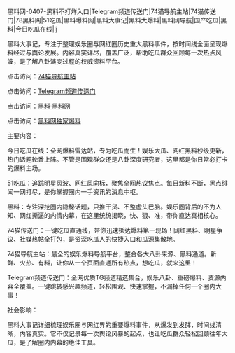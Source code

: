 #
黑料网-0407-黑料不打烊入口|Telegram频道传送门|74猫导航主站|74猫传送门|78黑料网|51吃瓜|黑料曝料网|黑料大事记|黑料大爆料|黑料网导航|国产吃瓜|黑料|今日吃瓜在线|lj

黑料大事记，专注于整理娱乐圈与网红圈历史重大黑料事件，按时间线全面呈现爆料经过与舆论发展。内容真实详尽，覆盖广泛，帮助吃瓜群众回顾每一次热点风波，是了解八卦演变过程的权威资料平台。


点击访问：<a href="https://74mao.com/">74猫导航主站</a>

点击访问：<a href="https://74mao.com/">Telegram频道传送门</a>

点击访问：<a href="https://gdas.pages.dev/">黑料·黑料网</a>

点击访问：<a href="https://sdfsh.pages.dev/">黑料网独家爆料</a>


主要内容：

今日吃瓜在线：全网爆料雷达站，专为吃瓜而生！娱乐大瓜、网红黑料秒级更新，热门话题轮番上阵。不管是围观群众还是八卦深度研究者，这里都是你日常必打卡的爆料主场。

51吃瓜：追踪明星风波、网红风向标，聚焦全网热议焦点。每日新料不断，黑点绯闻一网打尽，是你掌握圈内一手资讯的消息中枢。

黑料：专注深挖圈内隐秘话题，只推干货、不整虚头巴脑。娱乐圈背后的不为人知、网红撕逼的内情内幕，在这里统统揭晓，快、狠、准，带你直达真相核心。

74猫传送门：一键吃瓜直通线，带你迅速抵达爆料第一现场！网红黑料、明星争议、社媒热帖全打包，是资深吃瓜人的快捷入口和瓜源集散地。

74猫导航主站：最全的娱乐爆料导航平台，整合各大八卦来源、黑料通道。新鲜、火热、有料，让你从一个页面直通所有热点，想吃瓜，就来这里！

Telegram频道传送门：全网优质TG频道精选集合，娱乐八卦、重磅爆料、资源内容全覆盖。一键跳转感兴趣频道，轻松围观、快速掌握，不漏掉任何一个圈内大事！

社会影响：

黑料大事记详细梳理娱乐圈与网红界的重要爆料事件，从爆发到发酵，时间线清晰，内容真实。它不仅记录每一次舆论风暴的起点，也让吃瓜群众轻松回顾往年大瓜，是了解圈内内幕的绝佳工具。

<span style="display:none;">[Canonical link](）</span>
